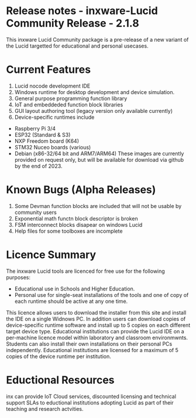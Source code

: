# Release notes - inxware-Lucid Community Release - 2.1.8

This inxware Lucid Community package is a pre-release of a new variant of the Lucid targetted for educational and personal usecases.

# Current Features
1. Lucid nocode development IDE
2. Windows runtime for desktop development and device simulation.
3. General purpose programming function library
4. IoT and embeddeded function block libraries 
5. GUI layout authoring tool (legacy version only available currently)
6. Device-specific runtimes include
- Raspberry Pi 3/4
- ESP32 (Standard & S3)
- NXP Freedom board (K64)
- STM32 Nuceo boards (various)
- Debian (x86-32/64 bit and ARM7/ARM64) 
These images are currently provided on request only, but will be available for download via github by the end of 2023.

# Known Bugs (Alpha Releases)
1. Some Devman function blocks are included that will not be usable by community users
2. Exponential math functn block descriptor is broken
3. FSM interconnect blocks disapear on windows Lucid
4. Help files for some toolboxes are incomplete

# Licence Summary
The inxware Lucid tools are licenced for free use for the following purposes:
- Educational use in Schools and Higher Education.
- Personal use for single-seat installations of the tools and one of copy of each runtime should be active at any one time.  

This licence allows users to download the installer from this site and install the IDE on a single Widnows PC.
In addition users can download copies of device-specific runtime software and install up to 5 copies on each different target device type.
Educational institutions can provide the Lucid IDE on a per-machine licence model within laboratory and classroom environmwnts. Students can also install their own installations on their personal PCs independently.
Educational institutions are licensed for a maximum of 5 copies of the device runtime per institution.

# Eductional Resources
inx can provide IoT Cloud services, discounted licensing and technical support SLAs to eductional institutions adopting Lucid as part of their teaching and research actvities.    

